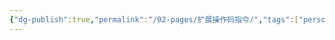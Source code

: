 ```yaml
---
{"dg-publish":true,"permalink":"/02-pages/扩展操作码指令/","tags":["personal/blog","计算机组成原理/指令系统"]}
---
```


